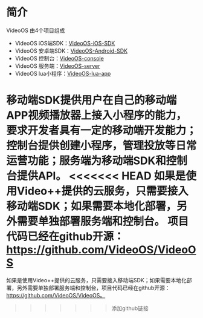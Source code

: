 # 简介
VideoOS 由4个项目组成

* VideoOS iOS端SDK：[VideoOS-iOS-SDK](/docs/videoos-ios-sdk/zh_CN/latest/) 
* VideoOS 安卓端SDK：[VideoOS-Android-SDK](/docs/videoos-android-sdk/zh_CN/latest/) 
* VideoOS 控制台：[VideoOS-console](/docs/videoos-console/zh_CN/latest/) 
* VideoOS 服务端：[VideoOS-server](/docs/videoos-server/zh_CN/latest/) 
* VideoOS lua小程序：[VideoOS-lua-app](/docs/videoos-lua-app/zh_CN/latest/)

移动端SDK提供用户在自己的移动端APP视频播放器上接入小程序的能力，要求开发者具有一定的移动端开发能力；控制台提供创建小程序，管理投放等日常运营功能；服务端为移动端SDK和控制台提供API。
<<<<<<< HEAD
如果是使用Video++提供的云服务，只需要接入移动端SDK；如果需要本地化部署，另外需要单独部署服务端和控制台。
项目代码已经在github开源：https://github.com/VideoOS/VideoOS
=======
如果是使用Video++提供的云服务，只需要接入移动端SDK；如果需要本地化部署，另外需要单独部署服务端和控制台，项目代码已经在github开源：https://github.com/VideoOS/VideoOS。
>>>>>>> 添加github链接
